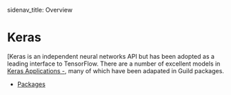 sidenav_title: Overview

# Keras

[Keras is an independent neural networks API but has been adopted as a
leading interface to TensorFlow. There are a number of excellent
models in [Keras Applications -](https://keras.io/applications/), many
of which have been adapated in Guild packages.

- [Packages](category:/models/#keras)
